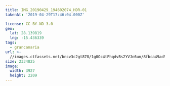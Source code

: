 ```yaml
---
title: IMG_20190429_194602074_HDR-01
takenAt: '2019-04-29T17:46:04.000Z'

license: CC BY-ND 3.0
geo:
  lat: 28.139819
  lng: -15.436339
tags:
  - grancanaria
url: >-
  //images.ctfassets.net/bncv3c2gt878/1g0Oc4tPhqdvBs2YVJn6un/8fbca49ad58e5a9dd2e1bd45239eb2b3/img_20190429_194602074_hdr-01_40936554093_o
size: 2334825
image:
  width: 3927
  height: 2209
---
```

